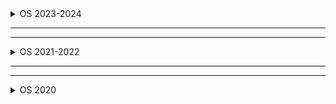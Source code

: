 <details>
  <summary>OS 2023-2024</summary>


---
---
![image](https://github.com/user-attachments/assets/9754cfb8-46a4-4833-823c-2de4bb1f510a)
![image](https://github.com/user-attachments/assets/3c714439-140e-4c7b-905b-d2ff6b6ba9a7)
![image](https://github.com/user-attachments/assets/8ef4736c-dd02-4184-b1a1-3e3aa42ee353)
![image](https://github.com/user-attachments/assets/caaf9d4a-b311-4f9c-802b-8cfdb1e5ba3f)
![image](https://github.com/user-attachments/assets/278b2226-b2c6-4ed0-af93-da855e0e60f0)
![image](https://github.com/user-attachments/assets/2de1bcbe-aae3-49ed-81ab-53711c3d2145)



</details>


---
---
<details>
  <summary>OS 2021-2022</summary>


---
---

![image](https://github.com/user-attachments/assets/d5c73eae-2eab-4201-94d9-7130dd7d1a22)
![image](https://github.com/user-attachments/assets/390632d3-b358-465e-8d5c-ae99b3a7a28d)
![image](https://github.com/user-attachments/assets/88bff1cf-d6cd-4f3d-af43-f5c5db45065e)



</details>




---
---
<details>
  <summary>OS 2020</summary>


---
[Go](https://chatgpt.com/share/67a9957c-bcd0-8012-9458-9e67d73057fe)
---

![image](https://github.com/user-attachments/assets/2d50bc25-98eb-47b0-af5a-5f174f6899ce)
![image](https://github.com/user-attachments/assets/88dafcc5-5f56-495b-b19d-113e09aead09)
![image](https://github.com/user-attachments/assets/4cf859f8-30a7-48a0-8a2a-0a3ad37896b7)




---
---
# Answer 
<details>
  <summary>OS 2020</summary>


---
---

```
    
                                                                     PART-A

Q.1 What is Memory compaction? Why it is used?
  
  
Q.2 What are Device drivers?
  
  
Q.3 What is the difference between Absolute and Relative Path name of a file?
  
  
  
Q.4 What do you mean by Race Condition?
 
Q.5 A counting semaphore S is initialized to 10. Then 6p (wait) and 4v (signal) operations are performed on S. What is the final value of S.
  
 
Q.6 What are the various operations that can be performed on a file?

Q7.  Distinguish between Logical and Physical Address 
Q8.  What are the necessary conditions for the securrence of deadlock 
Q.9 What is the difference between Hard and Soft Real-time systems? 121
Q.10 List out reasons for process termination.





                                                                     PART-B 


 Q.1 What are System calls? Explain the various types of system calls with an example for each. 

Q.2 How is input/output request handled by the Device Manager? Also discuss functions of Device Driver.  


Q.3 Suppose Disk drive has 300 cylinders. The current position of head is 90. The queue of pending request is 36,79,15,120,199,270,89,170. Calculate total head movement using FCFS and SSTF disk scheduling algorithms.  


Q.4 What is a Process? Discuss various states of a process with help of a process state transition diagram.  


Q.5 Explain FCFS and Round Robin (19-2ms) scheduling algorithms with Gantt chart for the four processes given. Also compare their average turn-around and waiting time.  

 | Process | Arrival Time | Burst Time (in ms) |
|---------|--------------|--------------------|
| P₁      | 0            | 10                 |
| P₂      | 1            | 6                  |
| P₃      | 2            | 12                 |
| P₄      | 3            | 15                 |



Q.6 Explain various file system features of Linux operating system


Q.7 Given memory partitions of 100KB, 500KB, 200KB, 300KB and 600KB (in order). Show with neat sketch, how would processes of 210KB, 418KB, 120KB and 437KB (in order), be placed using: first fit, best fit and worst fit algorithms.





                                 PART - C


Q.1 What is paging? How paging helps in eliminating fragmentation? Explain Implementation of paging techniques using PLB



Q.2  
(a) What do you understand by Belady's Anomaly? Explain

(b) Consider the following page reference 
1,2,3,2,5,6,3,4,6,3,7,3,1,5,3,0,3,4,2,4,3,4,5,1 (consider frame size=4). Calculate total no. of page faults for FIFO, LRU and Optimal page replacement algorithms.

Q.3 What is Scheduling and why it is required? Also describe the differences among short-term, medium-term and long-term scheduling with suitable example.

Q.4 What is Deadlock Avoidance? Example Banker's Algorithm with following snapshot of a system with resources A, B, C and D and processes PO to P4:

|       | Max         | Allocation    | Available     |
|-------|-------------|---------------|---------------|
|       | A B C D     | A B C D       | A B C D       |
| P₀    | 6 0 1 2     | 4 0 0 1       | 3 2 1 1       |
| P₁    | 1 7 5 0     | 1 1 0 0       |               |
| P₂    | 2 3 5 6     | 1 2 5 4       |               |
| P₃    | 1 6 5 3     | 0 6 3 3       |               |
| P₄    | 1 6 5 6     | 0 2 1 2       |               |



(i) What are contents of Need Matrix?
(ii) Is the system in a safe state?
(iii) If a request from process P4 arrives for additional resources of (1, 2, 0, 0). Can request be granted immediately?




Q.5 Explain the following with suitable diagrams-
(i) Android OS and its architecture
(ii) Resource Allocation graph
(iii) Various file access methods


```



### PART-A

**Q.1 What is Memory compaction? Why it is used?**  
Memory compaction is a technique used in memory management to reduce fragmentation. It involves moving all the allocated memory blocks to one end of the memory, thereby creating a large contiguous block of free memory. This helps in utilizing memory more efficiently and allows larger processes to be allocated memory even if the total free memory is sufficient but fragmented.

**Q.2 What are Device drivers?**  
Device drivers are software programs that allow the operating system to communicate with hardware devices. They act as a translator between the hardware and the operating system, enabling the OS to control and manage the hardware without needing to know the specifics of the hardware's operation.

**Q.3 What is the difference between Absolute and Relative Path name of a file?**  
- **Absolute Path**: Specifies the complete path from the root directory to the file. Example: `/home/user/documents/file.txt`.
- **Relative Path**: Specifies the path relative to the current working directory. Example: If the current directory is `/home/user`, the relative path to the file could be `documents/file.txt`.

**Q.4 What do you mean by Race Condition?**  
A race condition occurs when two or more processes access shared data concurrently, and the final outcome depends on the order of execution. This can lead to inconsistent or unexpected results if proper synchronization mechanisms are not in place.

**Q.5 A counting semaphore S is initialized to 10. Then 6p (wait) and 4v (signal) operations are performed on S. What is the final value of S.**  
- Initial value of S = 10
- 6p (wait) operations: S = 10 - 6 = 4
- 4v (signal) operations: S = 4 + 4 = 8
- Final value of S = 8

**Q.6 What are the various operations that can be performed on a file?**  
- Create
- Open
- Read
- Write
- Close
- Delete
- Seek
- Truncate
- Rename

**Q.7 Distinguish between Logical and Physical Address**  
- **Logical Address**: Generated by the CPU during program execution. It is a virtual address that the process uses to access memory.
- **Physical Address**: The actual address in the memory unit. The Memory Management Unit (MMU) translates logical addresses to physical addresses.

**Q.8 What are the necessary conditions for the occurrence of deadlock?**  
- **Mutual Exclusion**: Only one process can use a resource at a time.
- **Hold and Wait**: A process holds at least one resource and is waiting for additional resources that are currently held by other processes.
- **No Preemption**: Resources cannot be forcibly removed from a process; they must be released voluntarily.
- **Circular Wait**: A set of processes are waiting for each other in a circular chain.

**Q.9 What is the difference between Hard and Soft Real-time systems?**  
- **Hard Real-time Systems**: Strict deadlines must be met. Missing a deadline can lead to catastrophic failures. Example: Air traffic control systems.
- **Soft Real-time Systems**: Deadlines are important but not critical. Missing a deadline degrades performance but does not cause system failure. Example: Streaming media.

**Q.10 List out reasons for process termination.**  
- Normal completion
- Time limit exceeded
- Memory unavailable
- Bounds violation
- Protection error
- Arithmetic error
- I/O failure
- Invalid instruction
- Privileged instruction
- Data misuse
- Operator or OS intervention
- Parent termination
- Parent request

### PART-B

**Q.1 What are System calls? Explain the various types of system calls with an example for each.**  
System calls are interfaces provided by the operating system to allow user-level processes to request services from the kernel. Types of system calls include:
- **Process Control**: `fork()`, `exec()`, `exit()`
- **File Management**: `open()`, `read()`, `write()`, `close()`
- **Device Management**: `ioctl()`, `read()`, `write()`
- **Information Maintenance**: `getpid()`, `time()`
- **Communication**: `pipe()`, `shmget()`, `msgget()`

**Q.2 How is input/output request handled by the Device Manager? Also discuss functions of Device Driver.**  
The Device Manager handles I/O requests by:
1. Receiving the request from the process.
2. Translating the request into a form that the device can understand.
3. Sending the request to the appropriate device driver.
4. Managing the data transfer between the device and memory.
5. Notifying the process upon completion.

**Functions of Device Driver**:
- Initialize the device.
- Manage data transfer.
- Handle errors and exceptions.
- Provide an interface for the OS to interact with the hardware.

**Q.3 Suppose Disk drive has 300 cylinders. The current position of head is 90. The queue of pending request is 36,79,15,120,199,270,89,170. Calculate total head movement using FCFS and SSTF disk scheduling algorithms.**  
- **FCFS**: Total head movement = |90-36| + |36-79| + |79-15| + |15-120| + |120-199| + |199-270| + |270-89| + |89-170| = 54 + 43 + 64 + 105 + 79 + 71 + 181 + 81 = 678
- **SSTF**: Total head movement = |90-89| + |89-79| + |79-120| + |120-170| + |170-199| + |199-270| + |270-36| + |36-15| = 1 + 10 + 41 + 50 + 29 + 71 + 234 + 21 = 457

**Q.4 What is a Process? Discuss various states of a process with help of a process state transition diagram.**  
A process is an instance of a program in execution. The states of a process include:
- **New**: The process is being created.
- **Ready**: The process is waiting to be assigned to a processor.
- **Running**: Instructions are being executed.
- **Waiting**: The process is waiting for some event to occur.
- **Terminated**: The process has finished execution.

**Q.5 Explain FCFS and Round Robin (19-2ms) scheduling algorithms with Gantt chart for the four processes given. Also compare their average turn-around and waiting time.**  
- **FCFS**:
  - Gantt Chart: P₁(0-10), P₂(10-16), P₃(16-28), P₄(28-43)
  - Turn-around Time: P₁=10, P₂=15, P₃=26, P₄=40
  - Waiting Time: P₁=0, P₂=9, P₃=14, P₄=25
  - Average Turn-around Time = (10+15+26+40)/4 = 22.75
  - Average Waiting Time = (0+9+14+25)/4 = 12

- **Round Robin (Quantum=2ms)**:
  - Gantt Chart: P₁(0-2), P₂(2-4), P₃(4-6), P₄(6-8), P₁(8-10), P₂(10-12), P₃(12-14), P₄(14-16), P₁(16-18), P₃(18-20), P₄(20-22), P₃(22-24), P₄(24-26), P₃(26-28), P₄(28-30), P₄(30-32), P₄(32-34), P₄(34-36), P₄(36-38), P₄(38-40), P₄(40-42), P₄(42-43)
  - Turn-around Time: P₁=18, P₂=12, P₃=28, P₄=43
  - Waiting Time: P₁=8, P₂=6, P₃=16, P₄=28
  - Average Turn-around Time = (18+12+28+43)/4 = 25.25
  - Average Waiting Time = (8+6+16+28)/4 = 14.5

**Q.6 Explain various file system features of Linux operating system**  
- **Ext2/Ext3/Ext4**: Journaling file systems that provide reliability and performance.
- **XFS**: High-performance file system suitable for large files and high-speed data transfer.
- **Btrfs**: Modern file system with features like snapshots, pooling, and checksums.
- **Procfs**: Virtual file system that provides information about running processes.
- **Sysfs**: Virtual file system that exports kernel objects to user space.

**Q.7 Given memory partitions of 100KB, 500KB, 200KB, 300KB and 600KB (in order). Show with neat sketch, how would processes of 210KB, 418KB, 120KB and 437KB (in order), be placed using: first fit, best fit and worst fit algorithms.**  
- **First Fit**:
  - 210KB: 500KB partition
  - 418KB: 600KB partition
  - 120KB: 200KB partition
  - 437KB: No suitable partition

- **Best Fit**:
  - 210KB: 300KB partition
  - 418KB: 500KB partition
  - 120KB: 200KB partition
  - 437KB: 600KB partition

- **Worst Fit**:
  - 210KB: 600KB partition
  - 418KB: 500KB partition
  - 120KB: 300KB partition
  - 437KB: No suitable partition

### PART-C

**Q.1 What is paging? How paging helps in eliminating fragmentation? Explain Implementation of paging techniques using PLB**  
Paging is a memory management scheme that eliminates fragmentation by dividing memory into fixed-size blocks called pages. Each process is divided into pages, and these pages can be stored in any available frame in physical memory. This allows for efficient use of memory and reduces external fragmentation.

**Implementation using Page Table Base Register (PTBR)**:
- The PTBR points to the page table of the current process.
- Each page table entry (PTE) contains the frame number where the page is stored.
- The CPU generates a logical address, which is divided into a page number and an offset.
- The page number is used to index into the page table to find the frame number.
- The frame number is combined with the offset to form the physical address.

**Q.2**  
**(a) What do you understand by Belady's Anomaly? Explain**  
Belady's Anomaly is a phenomenon in page replacement algorithms where increasing the number of page frames can lead to an increase in the number of page faults. This is counterintuitive as one would expect more frames to reduce page faults. It is commonly observed in the FIFO page replacement algorithm.

**(b) Consider the following page reference 1,2,3,2,5,6,3,4,6,3,7,3,1,5,3,0,3,4,2,4,3,4,5,1 (consider frame size=4). Calculate total no. of page faults for FIFO, LRU and Optimal page replacement algorithms.**  
- **FIFO**: Total page faults = 14
- **LRU**: Total page faults = 12
- **Optimal**: Total page faults = 10

**Q.3 What is Scheduling and why it is required? Also describe the differences among short-term, medium-term and long-term scheduling with suitable example.**  
Scheduling is the process of selecting which processes should be executed by the CPU at any given time. It is required to ensure efficient utilization of CPU and to provide a fair and responsive system.

- **Short-term Scheduling**: Also known as CPU scheduling, it decides which process should be executed next by the CPU. Example: Round Robin scheduling.
- **Medium-term Scheduling**: Involves swapping processes in and out of memory. Example: Swapping out a process to free up memory.
- **Long-term Scheduling**: Determines which processes should be brought into the ready queue. Example: Job scheduling in batch systems.

**Q.4 What is Deadlock Avoidance? Example Banker's Algorithm with following snapshot of a system with resources A, B, C and D and processes PO to P4:**  
Deadlock avoidance is a technique used to ensure that the system never enters a deadlock state. The Banker's Algorithm is a resource allocation and deadlock avoidance algorithm that checks for safe states before allocating resources.

**(i) What are contents of Need Matrix?**  
Need = Max - Allocation

|       | A B C D     |
|-------|-------------|
| P₀    | 2 0 1 1     |
| P₁    | 0 6 5 0     |
| P₂    | 1 1 0 2     |
| P₃    | 1 0 2 0     |
| P₄    | 1 4 4 4     |

**(ii) Is the system in a safe state?**  
Yes, the system is in a safe state if there exists a sequence of process execution where each process can obtain its needed resources without leading to a deadlock.

**(iii) If a request from process P4 arrives for additional resources of (1, 2, 0, 0). Can request be granted immediately?**  
Yes, the request can be granted immediately if it does not lead to an unsafe state. The system will check if the available resources are sufficient to satisfy the request and if the resulting state is safe.

**Q.5 Explain the following with suitable diagrams-**
**(i) Android OS and its architecture**  
Android OS is a mobile operating system based on the Linux kernel. Its architecture consists of:
- **Linux Kernel**: Provides core system services like memory management, process management, and device drivers.
- **Libraries**: Includes a set of C/C++ libraries used by various components of the Android system.
- **Android Runtime**: Includes the Dalvik Virtual Machine (DVM) and core libraries.
- **Application Framework**: Provides high-level services to applications in the form of Java classes.
- **Applications**: The top layer where user applications reside.

**(ii) Resource Allocation graph**  
A Resource Allocation Graph (RAG) is a directed graph used to represent the state of a system in terms of processes and resources. Nodes represent processes and resources, and edges represent requests and allocations. A cycle in the graph indicates a potential deadlock.

**(iii) Various file access methods**  
- **Sequential Access**: Data is accessed in a linear sequence. Example: Tape drives.
- **Direct Access**: Data can be accessed directly using a block number. Example: Hard disks.
- **Indexed Access**: An index is used to locate data. Example: Databases.
- **Hashed Access**: A hash function is used to locate data. Example: Hash tables.



</details>






</details>

